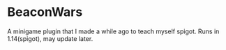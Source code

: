# BeaconWars
A minigame plugin that I made a while ago to teach myself spigot. Runs in 1.14(spigot), may update later. 
